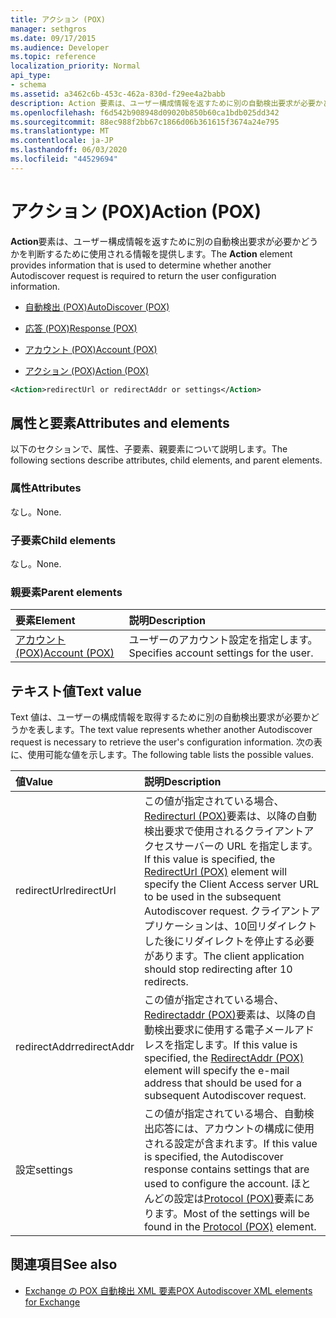 ```yaml
---
title: アクション (POX)
manager: sethgros
ms.date: 09/17/2015
ms.audience: Developer
ms.topic: reference
localization_priority: Normal
api_type:
- schema
ms.assetid: a3462c6b-453c-462a-830d-f29ee4a2babb
description: Action 要素は、ユーザー構成情報を返すために別の自動検出要求が必要かどうかを判断するために使用される情報を提供します。
ms.openlocfilehash: f6d542b908948d09020b850b60ca1bdb025dd342
ms.sourcegitcommit: 88ec988f2bb67c1866d06b361615f3674a24e795
ms.translationtype: MT
ms.contentlocale: ja-JP
ms.lasthandoff: 06/03/2020
ms.locfileid: "44529694"
---
```

# <a name="action-pox"></a><span data-ttu-id="150a9-103">アクション (POX)</span><span class="sxs-lookup"><span data-stu-id="150a9-103">Action (POX)</span></span>

<span data-ttu-id="150a9-104">**Action**要素は、ユーザー構成情報を返すために別の自動検出要求が必要かどうかを判断するために使用される情報を提供します。</span><span class="sxs-lookup"><span data-stu-id="150a9-104">The **Action** element provides information that is used to determine whether another Autodiscover request is required to return the user configuration information.</span></span> 
  
- [<span data-ttu-id="150a9-105">自動検出 (POX)</span><span class="sxs-lookup"><span data-stu-id="150a9-105">AutoDiscover (POX)</span></span>](autodiscover-pox.md)
  
- [<span data-ttu-id="150a9-106">応答 (POX)</span><span class="sxs-lookup"><span data-stu-id="150a9-106">Response (POX)</span></span>](response-pox.md)
  
- [<span data-ttu-id="150a9-107">アカウント (POX)</span><span class="sxs-lookup"><span data-stu-id="150a9-107">Account (POX)</span></span>](account-pox.md)
  
- [<span data-ttu-id="150a9-108">アクション (POX)</span><span class="sxs-lookup"><span data-stu-id="150a9-108">Action (POX)</span></span>](action-pox.md)
  
```xml
<Action>redirectUrl or redirectAddr or settings</Action>
```

## <a name="attributes-and-elements"></a><span data-ttu-id="150a9-109">属性と要素</span><span class="sxs-lookup"><span data-stu-id="150a9-109">Attributes and elements</span></span>

<span data-ttu-id="150a9-110">以下のセクションで、属性、子要素、親要素について説明します。</span><span class="sxs-lookup"><span data-stu-id="150a9-110">The following sections describe attributes, child elements, and parent elements.</span></span>
  
### <a name="attributes"></a><span data-ttu-id="150a9-111">属性</span><span class="sxs-lookup"><span data-stu-id="150a9-111">Attributes</span></span>

<span data-ttu-id="150a9-112">なし。</span><span class="sxs-lookup"><span data-stu-id="150a9-112">None.</span></span>
  
### <a name="child-elements"></a><span data-ttu-id="150a9-113">子要素</span><span class="sxs-lookup"><span data-stu-id="150a9-113">Child elements</span></span>

<span data-ttu-id="150a9-114">なし。</span><span class="sxs-lookup"><span data-stu-id="150a9-114">None.</span></span>
  
### <a name="parent-elements"></a><span data-ttu-id="150a9-115">親要素</span><span class="sxs-lookup"><span data-stu-id="150a9-115">Parent elements</span></span>

|<span data-ttu-id="150a9-116">**要素**</span><span class="sxs-lookup"><span data-stu-id="150a9-116">**Element**</span></span>|<span data-ttu-id="150a9-117">**説明**</span><span class="sxs-lookup"><span data-stu-id="150a9-117">**Description**</span></span>|
|:-----|:-----|
|[<span data-ttu-id="150a9-118">アカウント (POX)</span><span class="sxs-lookup"><span data-stu-id="150a9-118">Account (POX)</span></span>](account-pox.md) <br/> |<span data-ttu-id="150a9-119">ユーザーのアカウント設定を指定します。</span><span class="sxs-lookup"><span data-stu-id="150a9-119">Specifies account settings for the user.</span></span>  <br/> |
   
## <a name="text-value"></a><span data-ttu-id="150a9-120">テキスト値</span><span class="sxs-lookup"><span data-stu-id="150a9-120">Text value</span></span>

<span data-ttu-id="150a9-121">Text 値は、ユーザーの構成情報を取得するために別の自動検出要求が必要かどうかを表します。</span><span class="sxs-lookup"><span data-stu-id="150a9-121">The text value represents whether another Autodiscover request is necessary to retrieve the user's configuration information.</span></span> <span data-ttu-id="150a9-122">次の表に、使用可能な値を示します。</span><span class="sxs-lookup"><span data-stu-id="150a9-122">The following table lists the possible values.</span></span>
  
|<span data-ttu-id="150a9-123">**値**</span><span class="sxs-lookup"><span data-stu-id="150a9-123">**Value**</span></span>|<span data-ttu-id="150a9-124">**説明**</span><span class="sxs-lookup"><span data-stu-id="150a9-124">**Description**</span></span>|
|:-----|:-----|
|<span data-ttu-id="150a9-125">redirectUrl</span><span class="sxs-lookup"><span data-stu-id="150a9-125">redirectUrl</span></span>  <br/> |<span data-ttu-id="150a9-126">この値が指定されている場合、 [Redirecturl (POX)](redirecturl-pox.md)要素は、以降の自動検出要求で使用されるクライアントアクセスサーバーの URL を指定します。</span><span class="sxs-lookup"><span data-stu-id="150a9-126">If this value is specified, the [RedirectUrl (POX)](redirecturl-pox.md) element will specify the Client Access server URL to be used in the subsequent Autodiscover request.</span></span> <span data-ttu-id="150a9-127">クライアントアプリケーションは、10回リダイレクトした後にリダイレクトを停止する必要があります。</span><span class="sxs-lookup"><span data-stu-id="150a9-127">The client application should stop redirecting after 10 redirects.</span></span>  <br/> |
|<span data-ttu-id="150a9-128">redirectAddr</span><span class="sxs-lookup"><span data-stu-id="150a9-128">redirectAddr</span></span>  <br/> |<span data-ttu-id="150a9-129">この値が指定されている場合、 [Redirectaddr (POX)](redirectaddr-pox.md)要素は、以降の自動検出要求に使用する電子メールアドレスを指定します。</span><span class="sxs-lookup"><span data-stu-id="150a9-129">If this value is specified, the [RedirectAddr (POX)](redirectaddr-pox.md) element will specify the e-mail address that should be used for a subsequent Autodiscover request.</span></span>  <br/> |
|<span data-ttu-id="150a9-130">設定</span><span class="sxs-lookup"><span data-stu-id="150a9-130">settings</span></span>  <br/> |<span data-ttu-id="150a9-131">この値が指定されている場合、自動検出応答には、アカウントの構成に使用される設定が含まれます。</span><span class="sxs-lookup"><span data-stu-id="150a9-131">If this value is specified, the Autodiscover response contains settings that are used to configure the account.</span></span> <span data-ttu-id="150a9-132">ほとんどの設定は[Protocol (POX)](protocol-pox.md)要素にあります。</span><span class="sxs-lookup"><span data-stu-id="150a9-132">Most of the settings will be found in the [Protocol (POX)](protocol-pox.md) element.</span></span>  <br/> |
   
## <a name="see-also"></a><span data-ttu-id="150a9-133">関連項目</span><span class="sxs-lookup"><span data-stu-id="150a9-133">See also</span></span>

- [<span data-ttu-id="150a9-134">Exchange の POX 自動検出 XML 要素</span><span class="sxs-lookup"><span data-stu-id="150a9-134">POX Autodiscover XML elements for Exchange</span></span>](pox-autodiscover-xml-elements-for-exchange.md)

